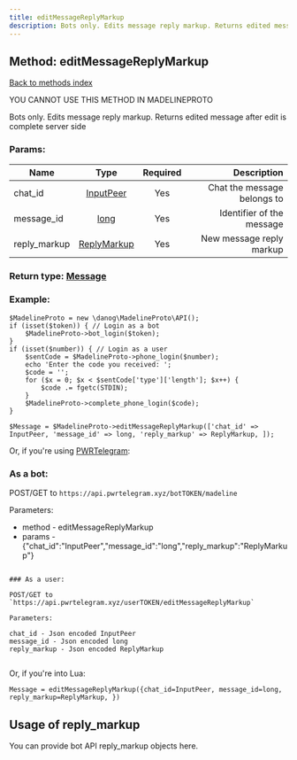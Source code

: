 ```yaml
---
title: editMessageReplyMarkup
description: Bots only. Edits message reply markup. Returns edited message after edit is complete server side
---
```

## Method: editMessageReplyMarkup  
[Back to methods index](index.md)


YOU CANNOT USE THIS METHOD IN MADELINEPROTO


Bots only. Edits message reply markup. Returns edited message after edit is complete server side

### Params:

| Name     |    Type       | Required | Description |
|----------|:-------------:|:--------:|------------:|
|chat\_id|[InputPeer](../types/InputPeer.md) | Yes|Chat the message belongs to|
|message\_id|[long](../types/long.md) | Yes|Identifier of the message|
|reply\_markup|[ReplyMarkup](../types/ReplyMarkup.md) | Yes|New message reply markup|


### Return type: [Message](../types/Message.md)

### Example:


```
$MadelineProto = new \danog\MadelineProto\API();
if (isset($token)) { // Login as a bot
    $MadelineProto->bot_login($token);
}
if (isset($number)) { // Login as a user
    $sentCode = $MadelineProto->phone_login($number);
    echo 'Enter the code you received: ';
    $code = '';
    for ($x = 0; $x < $sentCode['type']['length']; $x++) {
        $code .= fgetc(STDIN);
    }
    $MadelineProto->complete_phone_login($code);
}

$Message = $MadelineProto->editMessageReplyMarkup(['chat_id' => InputPeer, 'message_id' => long, 'reply_markup' => ReplyMarkup, ]);
```

Or, if you're using [PWRTelegram](https://pwrtelegram.xyz):

### As a bot:

POST/GET to `https://api.pwrtelegram.xyz/botTOKEN/madeline`

Parameters:

* method - editMessageReplyMarkup
* params - {"chat_id":"InputPeer","message_id":"long","reply_markup":"ReplyMarkup"}

```

### As a user:

POST/GET to `https://api.pwrtelegram.xyz/userTOKEN/editMessageReplyMarkup`

Parameters:

chat_id - Json encoded InputPeer
message_id - Json encoded long
reply_markup - Json encoded ReplyMarkup


```

Or, if you're into Lua:

```
Message = editMessageReplyMarkup({chat_id=InputPeer, message_id=long, reply_markup=ReplyMarkup, })
```


## Usage of reply_markup

You can provide bot API reply_markup objects here.  


